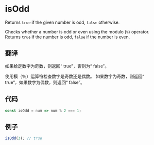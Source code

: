 # isOdd

Returns `true` if the given number is odd, `false` otherwise.

Checks whether a number is odd or even using the modulo (`%`) operator.
Returns `true` if the number is odd, `false` if the number is even.

## 翻译

如果给定数字为奇数，则返回“ true”，否则为“ false”。

使用模（％）运算符检查数字是奇数还是偶数。
如果数字为奇数，则返回“ true”，如果数字为偶数，则返回“ false”。

## 代码

```js
const isOdd = num => num % 2 === 1;
```

## 例子

```js
isOdd(3); // true
```
